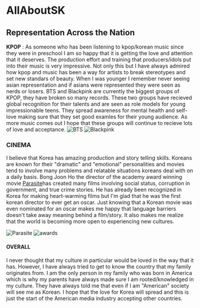 # AllAboutSK
## Representation Across the Nation
**KPOP** : As someone who has been listening to kpop/korean music since they were in preschool I am so happy that it is getting the love and attention that it deserves. The production effort and training that producers/idols put into their music is very impressive. Not only this but I have always  admired how kpop and music has been a way for artists to break stereotypes and set new standars of beauty. When I was younger I remember never seeing asian representation and if asians were represented they were seen as nerds or losers. BTS and Blackpink are currently the biggest groups of KPOP, they have broken so many records. These two groups have recieved global recognition for their talents and are seen as role models for young impressionable teens. They spread awareness for mental health and self-love making sure that they set good examles for their young audience. As more music comes out I hope that these groups will continue to recieve lots of love and acceptance.
![BTS](https://filmdaily.co/wp-content/uploads/2020/09/BTSbday-lede-1300x866.jpg)
![Blackpink](https://6.viki.io/image/592f9b87d9ff46a091521f2d716a7098.jpeg?s=900x600&e=t)
### **CINEMA**
I believe that Korea has amazing production and story telling skills. Koreans are known for their "dramatic" and "emotional" personalities and movies tend to involve many problems and relatable situations koreans deal with on a daily basis. Bong Joon Ho the director of the academy award winning movie [Parasite](https://oscar.go.com/news/winners/parasite-wins-4-oscars-and-makes-oscar-history)has created many films involving social status, corruption in government, and true crime stories. He has already been recognized in Korea for making heart-warming films but I'm glad that he was the first korean director to ever get an oscar. Just knowing that a Korean movie was even nominated for an oscar makes me happy that language barriers doesn't take away meaning behind a film/story. It also makes me realize that the world is becoming more open to experiencing new cultures.

![Parasite](https://lh3.googleusercontent.com/proxy/ehU6hnkhWh0VMHvE7itzlpD1odtUnhA-4tb1G4pQFYNguuMTSKeFhovNSc29q5HKeOkUBg_sb8BDpY1hd0rNXA4n1QkZpuV834AxL4f4Q89aiNh_QzH_fVelNtglIoAG3mF870WsAvnGjma1sPyVoWpq1az4p30xKpo)
![awards](https://cdn.theatlantic.com/thumbor/16fomFXpvMnb592K_yX4EYU0iWQ=/6x327:4557x2699/960x500/media/img/mt/2020/02/RTS31HOV/original.jpg)
#### **OVERALL**
I never thought that my culture in particular would be loved in the way that it has. However, I have always tried to get to know the country that my family originates from. I am the only person in my family who was born in America which is why my parents have always made sure I am rooted/knowledged  in my culture. They have always told me that even if I am "American" society will see me as Korean. I hope that the love for Korea will spread and this is just the start of the American media industry accepting other countries. 
